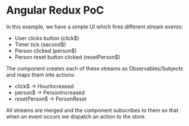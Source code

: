 # Angular Redux PoC

In this example, we have a simple UI which fires different stream events:
- User clicks button (click$)
- Timer tick (second$)
- Person clicked (person$)
- Person reset button clicked (resetPerson$)

The component creates each of these streams as Observables/Subjects and maps them into actions:
- click$ -> HourIncreased
- person$ -> PersonIncreased
- resetPerson$ -> PersonReset

All streams are merged and the component subscribes to them so that when an event occurs we dispatch an action to the store.
